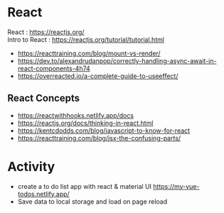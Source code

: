 # React

React : https://reactjs.org/ <br>
Intro to React : https://reactjs.org/tutorial/tutorial.html <br>

- https://reacttraining.com/blog/mount-vs-render/
- https://dev.to/alexandrudanpop/correctly-handling-async-await-in-react-components-4h74
- https://overreacted.io/a-complete-guide-to-useeffect/

## React Concepts

- https://reactwithhooks.netlify.app/docs
- https://reactjs.org/docs/thinking-in-react.html
- https://kentcdodds.com/blog/javascript-to-know-for-react
- https://reacttraining.com/blog/jsx-the-confusing-parts/

# Activity

- create a to do list app with react & material UI https://my-vue-todos.netlify.app/
- Save data to local storage and load on page reload

